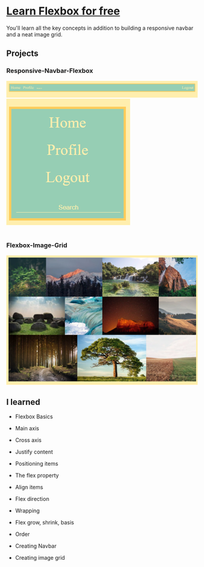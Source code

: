 # [Learn Flexbox for free](https://scrimba.com/learn/flexbox)
 
You'll learn all the key concepts in addition to building a responsive navbar and a neat image grid.

## Projects

### Responsive-Navbar-Flexbox
![This is an image](Responsive-Navbar-Flexbox/Responsice-Nav-1.png)
![This is an image](Responsive-Navbar-Flexbox/Responsive-Nav-2.png)
<br>
<br>

### Flexbox-Image-Grid
![This is an image](Flexbox-Image-Grid/Flexbox-Image-Grid.png)

## I learned

- Flexbox Basics

- Main axis

- Cross axis

- Justify content

- Positioning items

- The flex property
 
- Align items

- Flex direction

- Wrapping

- Flex grow, shrink, basis

- Order

- Creating Navbar

- Creating image grid
